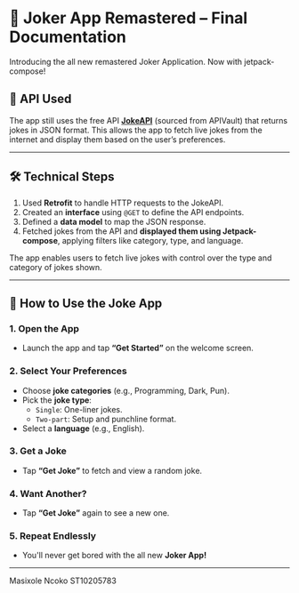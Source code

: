 
# 🤖 Joker App Remastered – Final Documentation
Introducing the all new remastered Joker Application. Now with jetpack-compose!

## 📡 API Used

The app still uses the free API **[JokeAPI](https://jokeapi.dev/)** (sourced from APIVault) that returns jokes in JSON format. This allows the app to fetch live jokes from the internet and display them based on the user’s preferences.

---

## 🛠 Technical Steps

1. Used **Retrofit** to handle HTTP requests to the JokeAPI.
2. Created an **interface** using `@GET` to define the API endpoints.
3. Defined a **data model** to map the JSON response.
4. Fetched jokes from the API and **displayed them using Jetpack-compose**, applying filters like category, type, and language.

The app enables users to fetch live jokes with control over the type and category of jokes shown.

---

## 📱 How to Use the Joke App

### 1. Open the App
- Launch the app and tap **“Get Started”** on the welcome screen.

### 2. Select Your Preferences
- Choose **joke categories** (e.g., Programming, Dark, Pun).
- Pick the **joke type**:
  - `Single`: One-liner jokes.
  - `Two-part`: Setup and punchline format.
- Select a **language** (e.g., English).

### 3. Get a Joke
- Tap **“Get Joke”** to fetch and view a random joke.

### 4. Want Another?
- Tap **“Get Joke”** again to see a new one.

### 5. Repeat Endlessly
- You'll never get bored with the all new **Joker App!**

---

Masixole Ncoko
ST10205783
